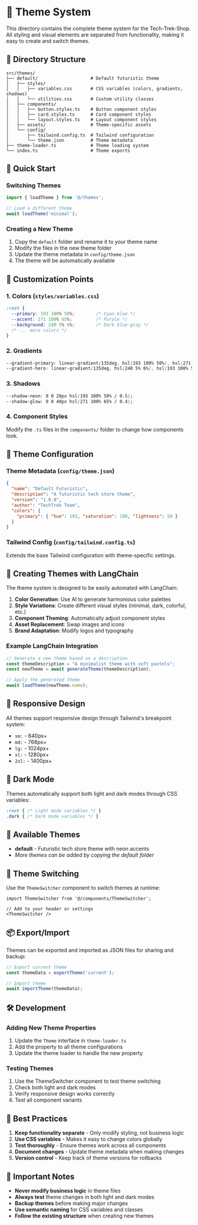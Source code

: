 # 🎨 Theme System

This directory contains the complete theme system for the Tech-Trek-Shop. All styling and visual elements are separated from functionality, making it easy to create and switch themes.

## 📁 Directory Structure

```
src/themes/
├── default/                    # Default futuristic theme
│   ├── styles/
│   │   ├── variables.css       # CSS variables (colors, gradients, shadows)
│   │   └── utilities.css       # Custom utility classes
│   ├── components/
│   │   ├── button.styles.ts    # Button component styles
│   │   ├── card.styles.ts      # Card component styles
│   │   └── layout.styles.ts    # Layout component styles
│   ├── assets/                 # Theme-specific assets
│   └── config/
│       ├── tailwind.config.ts  # Tailwind configuration
│       └── theme.json          # Theme metadata
├── theme-loader.ts             # Theme loading system
└── index.ts                    # Theme exports
```

## 🚀 Quick Start

### Switching Themes
```typescript
import { loadTheme } from '@/themes';

// Load a different theme
await loadTheme('minimal');
```

### Creating a New Theme
1. Copy the `default` folder and rename it to your theme name
2. Modify the files in the new theme folder
3. Update the theme metadata in `config/theme.json`
4. The theme will be automatically available

## 🎨 Customization Points

### 1. Colors (`styles/variables.css`)
```css
:root {
  --primary: 193 100% 50%;        /* Cyan blue */
  --accent: 271 100% 65%;         /* Purple */
  --background: 240 5% 6%;        /* Dark blue-gray */
  /* ... more colors */
}
```

### 2. Gradients
```css
--gradient-primary: linear-gradient(135deg, hsl(193 100% 50%), hsl(271 100% 65%));
--gradient-hero: linear-gradient(135deg, hsl(240 5% 6%), hsl(193 100% 50%), hsl(271 100% 65%));
```

### 3. Shadows
```css
--shadow-neon: 0 0 20px hsl(193 100% 50% / 0.5);
--shadow-glow: 0 0 40px hsl(271 100% 65% / 0.4);
```

### 4. Component Styles
Modify the `.ts` files in the `components/` folder to change how components look.

## 🔧 Theme Configuration

### Theme Metadata (`config/theme.json`)
```json
{
  "name": "Default Futuristic",
  "description": "A futuristic tech store theme",
  "version": "1.0.0",
  "author": "TechTrek Team",
  "colors": {
    "primary": { "hue": 193, "saturation": 100, "lightness": 50 }
  }
}
```

### Tailwind Config (`config/tailwind.config.ts`)
Extends the base Tailwind configuration with theme-specific settings.

## 🎯 Creating Themes with LangChain

The theme system is designed to be easily automated with LangChain:

1. **Color Generation**: Use AI to generate harmonious color palettes
2. **Style Variations**: Create different visual styles (minimal, dark, colorful, etc.)
3. **Component Theming**: Automatically adjust component styles
4. **Asset Replacement**: Swap images and icons
5. **Brand Adaptation**: Modify logos and typography

### Example LangChain Integration
```typescript
// Generate a new theme based on a description
const themeDescription = "A minimalist theme with soft pastels";
const newTheme = await generateTheme(themeDescription);

// Apply the generated theme
await loadTheme(newTheme.name);
```

## 📱 Responsive Design

All themes support responsive design through Tailwind's breakpoint system:
- `sm:` - 640px+
- `md:` - 768px+
- `lg:` - 1024px+
- `xl:` - 1280px+
- `2xl:` - 1400px+

## 🌙 Dark Mode

Themes automatically support both light and dark modes through CSS variables:
```css
:root { /* Light mode variables */ }
.dark { /* Dark mode variables */ }
```

## 🎨 Available Themes

- **default** - Futuristic tech store theme with neon accents
- *More themes can be added by copying the default folder*

## 🔄 Theme Switching

Use the `ThemeSwitcher` component to switch themes at runtime:

```tsx
import ThemeSwitcher from '@/components/ThemeSwitcher';

// Add to your header or settings
<ThemeSwitcher />
```

## 📦 Export/Import

Themes can be exported and imported as JSON files for sharing and backup:

```typescript
// Export current theme
const themeData = exportTheme('current');

// Import theme
await importTheme(themeData);
```

## 🛠️ Development

### Adding New Theme Properties
1. Update the `Theme` interface in `theme-loader.ts`
2. Add the property to all theme configurations
3. Update the theme loader to handle the new property

### Testing Themes
1. Use the ThemeSwitcher component to test theme switching
2. Check both light and dark modes
3. Verify responsive design works correctly
4. Test all component variants

## 📝 Best Practices

1. **Keep functionality separate** - Only modify styling, not business logic
2. **Use CSS variables** - Makes it easy to change colors globally
3. **Test thoroughly** - Ensure themes work across all components
4. **Document changes** - Update theme metadata when making changes
5. **Version control** - Keep track of theme versions for rollbacks

## 🚨 Important Notes

- **Never modify business logic** in theme files
- **Always test** theme changes in both light and dark modes
- **Backup themes** before making major changes
- **Use semantic naming** for CSS variables and classes
- **Follow the existing structure** when creating new themes

